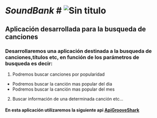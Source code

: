# ***SoundBank*** #   ![Sin titulo](http://www.inthedarkradio.org/wp-content/uploads/2010/09/the-sound-bank-logo-6.jpg)

## **Aplicación desarrollada para la busqueda de canciones** ##

### Desarrollaremos una aplicación destinada a la busqueda de canciones,títulos etc, en función de los parámetros de busqueda es decir: ###


1. Podremos buscar canciones por popularidad
  * Podremos buscar la canción mas popular del dia
  * Podremos buscar la canción mas popular del mes
2. Buscar información de una determinada canción etc...

#### En esta aplicación utilizaremos la siguiente api [ApiGrooveShark](http://developers.grooveshark.com/docs/public_api/v3/) ####
